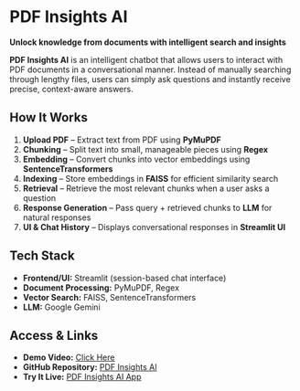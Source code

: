 # PDF Insights AI

**Unlock knowledge from documents with intelligent search and insights**

**PDF Insights AI** is an intelligent chatbot that allows users to interact with PDF documents in a conversational manner. Instead of manually searching through lengthy files, users can simply ask questions and instantly receive precise, context-aware answers.

## How It Works
1. **Upload PDF** – Extract text from PDF using **PyMuPDF**  
2. **Chunking** – Split text into small, manageable pieces using **Regex**  
3. **Embedding** – Convert chunks into vector embeddings using **SentenceTransformers**  
4. **Indexing** – Store embeddings in **FAISS** for efficient similarity search  
5. **Retrieval** – Retrieve the most relevant chunks when a user asks a question  
6. **Response Generation** – Pass query + retrieved chunks to **LLM** for natural responses  
7. **UI & Chat History** – Displays conversational responses in **Streamlit UI**

## Tech Stack
- **Frontend/UI:** Streamlit (session-based chat interface)  
- **Document Processing:** PyMuPDF, Regex  
- **Vector Search:** FAISS, SentenceTransformers  
- **LLM:** Google Gemini

## Access & Links
- **Demo Video:** [Click Here](https://drive.google.com/file/d/1a_zZd1rwCjoju7NFPxv0PHR5DMA9Tp1L/view?usp=drivesdk)  
- **GitHub Repository:** [PDF Insights AI](https://github.com/RenukaBondapalli/PDF-Insights-AI.git)  
- **Try It Live:** [PDF Insights AI App](https://pdfinsights-ai.streamlit.app/)
